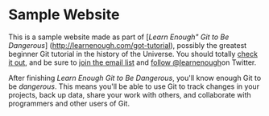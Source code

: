 # Sample Website

This is a sample website made as part of [*Learn Enough" Git to Be Dangerous*] (http://learnenough.com/got-tutorial),
possibly the greatest beginner Git tutorial in the history of the Universe. You should totally [check it out](http://learnenough.com/git-tutorial), and be sure to [join the email list](http://learnenough.com/#email_list) and [follow @learnenough](http://twitter.com/learnenough)on Twitter.

After finishing *Learn Enough Git to Be Dangerous*,
you'll know enough Git to be *dangerous*. This means you'll be able to use Git to track changes in your projects, back up data, share your work with others, and collaborate with programmers and other users of Git.
